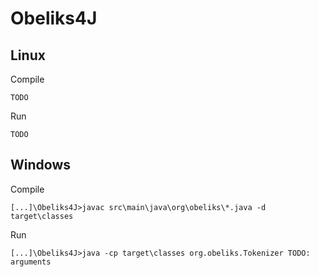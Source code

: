 Obeliks4J
===

Linux
---

Compile
```
TODO
```

Run
```
TODO
```

Windows
---

Compile
```
[...]\Obeliks4J>javac src\main\java\org\obeliks\*.java -d target\classes
```

Run
```
[...]\Obeliks4J>java -cp target\classes org.obeliks.Tokenizer TODO: arguments
```